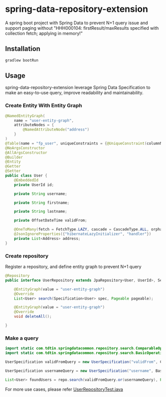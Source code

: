 # spring-data-repository-extension

A spring boot project with Spring Data to prevent N+1 query issue and support paging without
"HHH000104: firstResult/maxResults specified with collection fetch; applying in memory!"
## Installation

```bash
gradlew bootRun
```

## Usage
spring-data-repository-extension leverage Spring Data Specification to make an easy-to-use query, improve readability 
and maintainability.

### Create Entity With Entity Graph
```java
@NamedEntityGraph(
    name = "user-entity-graph",
    attributeNodes = {
        @NamedAttributeNode("address")
    }
)
@Table(name = "fp_user", uniqueConstraints = {@UniqueConstraint(columnNames = {"tenantid", "username"})})
@NoArgsConstructor
@AllArgsConstructor
@Builder
@Entity
@Getter
@Setter
public class User {
    @EmbeddedId
    private UserId id;

    private String username;

    private String firstname;

    private String lastname;

    private OffsetDateTime validFrom;

    @OneToMany(fetch = FetchType.LAZY, cascade = CascadeType.ALL, orphanRemoval = true, mappedBy = "user")
    @JsonIgnoreProperties({"hibernateLazyInitializer", "handler"})
    private List<Address> address;
}
```

### Create repository
Register a repository, and define entity graph to prevent N+1 query
```java
@Repository
public interface UserRepository extends JpaRepository<User, UserId>, SearchSpecificationExecutor<User, UserId> {

    @EntityGraph(value = "user-entity-graph")
    @Override
    List<User> search(Specification<User> spec, Pageable pageable);

    @EntityGraph(value = "user-entity-graph")
    @Override
    void deleteAll();

}
```

### Make a query
```java
import static com.tdtin.springdatacommon.repository.search.ComparableOperation.*;
import static com.tdtin.springdatacommon.repository.search.BasicOperation.*;
```

```java
UserSpecification validFromQuery = new UserSpecification("validFrom", ComparableOperation.GREATER_THAN_OR_EQUAL_TO, OffsetDateTime.now());

UserSpecification usernameQuery = new UserSpecification("username", BasicOperation.EQUAL_TO, "micheal");

List<User> foundUsers = repo.search(validFromQuery.or(usernameQuery), Pageable.of(0, 2, PageRequest.of(1, 2, Sort.Direction.ASC, "username")));
```

For more use cases, please refer [UserRepositoryTest.java](src/test/java/com/tdtin/springdatacommon/repository/UserRepositoryTest.java)